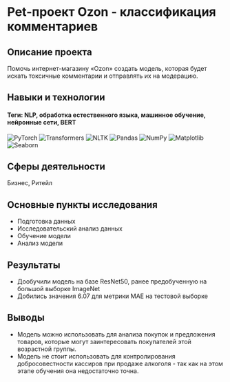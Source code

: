 # Pet-проект Ozon - классификация комментариев

## Описание проекта
Помочь интернет-магазину «Ozon» создать модель, которая будет искать токсичные комментарии и отправлять их на модерацию.

## Навыки и технологии
#### Теги: NLP, обработка естественного языка, машинное обучение, нейронные сети, BERT
![PyTorch](https://img.shields.io/badge/PyTorch-black?style=flat&logo=pytorch&logoColor=orange)
![Transformers](https://img.shields.io/badge/Transformers-black?style=flat&logo=huggingface&logoColor=orange)
![NLTK](https://img.shields.io/badge/NLTK-black?style=flat&logo=nltk&logoColor=orange)
![Pandas](https://img.shields.io/badge/Pandas-black?style=flat&logo=pandas&logoColor=orange)
![NumPy](https://img.shields.io/badge/NumPy-black?style=flat&logo=numpy&logoColor=orange)
![Matplotlib](https://img.shields.io/badge/Matplotlib-black?style=flat&logo=matplotlib&logoColor=orange)
![Seaborn](https://img.shields.io/badge/Seaborn-black?style=flat&logo=seaborn&logoColor=orange)

## Сферы деятельности
Бизнес, Ритейл

## Основные пункты исследования
- Подготовка данных
- Исследовательский анализ данных
- Обучение модели
- Анализ модели

## Результаты
- Дообучили модель на базе ResNet50, ранее предобученную на большой выборке ImageNet
- Добились значения 6.07 для метрики MAE на тестовой выборке

## Выводы
- Модель можно использовать для анализа покупок и предложения товаров, которые могут заинтересовать покупателей этой возрастной группы.
- Модель не стоит использовать для контролирования добросовестности кассиров при продаже алкоголя - так как на этом этапе обучения она недостаточно точна.

